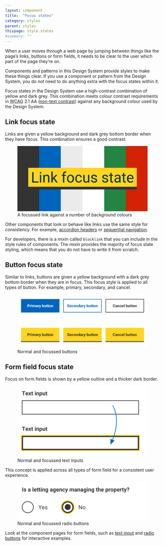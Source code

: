 ```yaml
---
layout: component
title:  "Focus states"
category: styles
parent: styles
thispage: style.states
#summary: ""
---
```


When a user moves through a web page by jumping between things like the page’s links, buttons or form fields, it needs to be clear to the user which part of the page they’re on.

Components and patterns in this Design System provide styles to make these things clear. If you use a component or pattern from the Design System, you do not need to do anything extra with the focus states within it.

Focus states in the Design System use a high-contrast combination of yellow and dark grey. This combination meets colour contrast requirements in <abbr title="Web Content Accessibility Guidelines ">WCAG</abbr> 2.1 AA ([non-text contrast](https://www.w3.org/WAI/WCAG21/Understanding/non-text-contrast.html)) against any background colour used by the Design System.


## Link focus state

Links are given a yellow background and dark grey bottom border when they have focus. This combination ensures a good contrast.

<figure class="example__content">
<img alt="Some text in a focussed state placed against different background colours to show how colour contrast is still maintained" src="/assets/images/focus-link.svg">
<figcaption>A focussed link against a number of background colours</figcaption>
</figure>

Other components that look or behave like links use the same style for consistency. For example, [accordion headers](/components/accordion/) or [sequential navigation](/components/sequential-navigation/).

<div class="ds_inset-text">For developers, there is a mixin called <code>blocklink</code> that you can include in the style rules of components. The mixin provides the majority of focus state styling, which means that you do not have to write it from scratch.</div>

## Button focus state

Similar to links, buttons are given a yellow background with a dark grey bottom border when they are in focus. This focus style is applied to all types of button. For example, primary, secondary, and cancel.

<figure class="example__content">
<img style="max-height: 224px" alt="The Design System's primary, secondary and cancel button styles and how they look when focussed" src="/assets/images/focus-buttons.png" loading="lazy">
<figcaption>Normal and focussed buttons</figcaption>
</figure>

## Form field focus state

Focus on form fields is shown by a yellow outline and a thicker dark border.

<figure class="example__content">
<img style="max-height: 240px" alt="A text input and how its appearance changes when it has focus" src="/assets/images/focus-text.png" loading="lazy">
<figcaption>Normal and focussed text inputs</figcaption>
</figure>

This concept is applied across all types of form field for a consistent user experience.

<figure class="example__content">
<img style="max-height: 128px" alt="Two radio buttons, one without focus and the other showing the focussed state" src="/assets/images/focus-radio.png" loading="lazy">
<figcaption>Normal and focussed radio buttons</figcaption>
</figure>

Look at the component pages for form fields, such as [text input](/components/text-input/) and [radio buttons](/components/radio-buttons/) for interactive examples.
